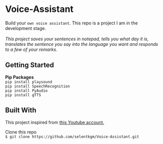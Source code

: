 # Voice-Assistant

Build your `own voice assistant`. This repo is a project I am in the development stage. 
<br />
<br />
_This project saves your sentences in notepad, tells you what day it is, translates the sentence you say into the language you want and responds to a few of your remarks._

## Getting Started 
**Pip Packages** <br />
`pip install playsound` <br />
 `pip install SpeechRecognition` <br />
 `pip install PyAudio` <br />
 `pip install gTTS` <br />

## Built With
This project inspired from [this Youtube account.](https://www.youtube.com/watch?v=n6tzXfnp6A8&list=PLRb-ja_tK-M0S9qnX0mAXn2ghBul8abmQ) 


Clone this repo <br />
`$ git clone https://github.com/selentkgm/Voice-Assistant.git`
